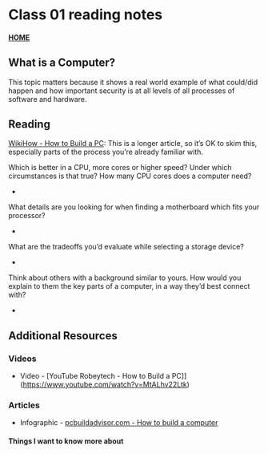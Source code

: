 # Class 01 reading notes

#### [HOME](https://cesarderio.github.io/reading-notes/)

## What is a Computer?

This topic matters because it shows a real world example of what could/did happen and how important security is at all levels of all processes of software and hardware.

## Reading

[WikiHow - How to Build a PC](https://www.wikihow.com/Build-a-Computer): This is a longer article, so it’s OK to skim this, especially parts of the process you’re already familiar with.

Which is better in a CPU, more cores or higher speed? Under which circumstances is that true? How many CPU cores does a computer need?

*

What details are you looking for when finding a motherboard which fits your processor?

*

What are the tradeoffs you’d evaluate while selecting a storage device?

*

Think about others with a background similar to yours. How would you explain to them the key parts of a computer, in a way they’d best connect with?

*

## Additional Resources

### Videos

* Video - [YouTube Robeytech - How to Build a PC]](https://www.youtube.com/watch?v=MtALhv22Ltk)

### Articles

* Infographic - [pcbuildadvisor.com - How to build a computer](https://www.pcbuildadvisor.com/how-to-build-a-computer-step-by-step-infographic/)

#### Things I want to know more about
